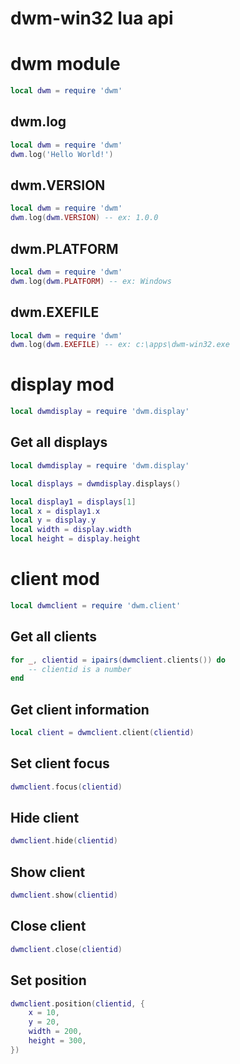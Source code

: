 # dwm-win32 lua api

# dwm module

```lua
local dwm = require 'dwm'
```

## dwm.log

```lua
local dwm = require 'dwm'
dwm.log('Hello World!')
```

## dwm.VERSION

```lua
local dwm = require 'dwm'
dwm.log(dwm.VERSION) -- ex: 1.0.0
```

## dwm.PLATFORM

```lua
local dwm = require 'dwm'
dwm.log(dwm.PLATFORM) -- ex: Windows
```

## dwm.EXEFILE

```lua
local dwm = require 'dwm'
dwm.log(dwm.EXEFILE) -- ex: c:\apps\dwm-win32.exe
```

# display mod

```lua
local dwmdisplay = require 'dwm.display'
```

## Get all displays

```lua
local dwmdisplay = require 'dwm.display'

local displays = dwmdisplay.displays()

local display1 = displays[1]
local x = display1.x
local y = display.y
local width = display.width
local height = display.height
```

# client mod

```lua
local dwmclient = require 'dwm.client'
```

## Get all clients

```lua
for _, clientid = ipairs(dwmclient.clients()) do
    -- clientid is a number
end
```

## Get client information

```lua
local client = dwmclient.client(clientid)
```

## Set client focus

```lua
dwmclient.focus(clientid)
```

## Hide client

```lua
dwmclient.hide(clientid)
```

## Show client

```lua
dwmclient.show(clientid)
```

## Close client

```lua
dwmclient.close(clientid)
```

## Set position

```lua
dwmclient.position(clientid, {
    x = 10,
    y = 20,
    width = 200,
    height = 300,
})
```
